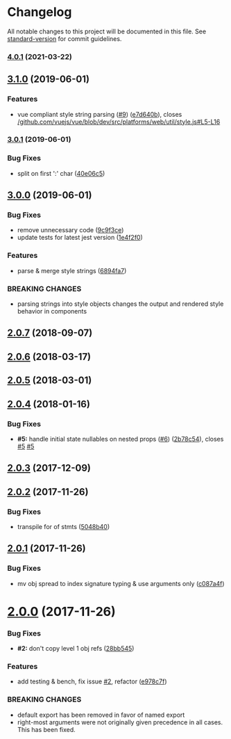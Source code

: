 # Changelog

All notable changes to this project will be documented in this file. See [standard-version](https://github.com/conventional-changelog/standard-version) for commit guidelines.

### [4.0.1](https://github.com/alexsasharegan/vue-functional-data-merge/compare/v3.1.0...v4.0.1) (2021-03-22)

## [3.1.0](https://github.com/alexsasharegan/vue-functional-data-merge/compare/v3.0.1...v3.1.0) (2019-06-01)


### Features

* vue compliant style string parsing ([#9](https://github.com/alexsasharegan/vue-functional-data-merge/issues/9)) ([e7d640b](https://github.com/alexsasharegan/vue-functional-data-merge/commit/e7d640b)), closes [/github.com/vuejs/vue/blob/dev/src/platforms/web/util/style.js#L5-L16](https://github.com/alexsasharegan/vue-functional-data-merge/issues/L5-L16)



### [3.0.1](https://github.com/alexsasharegan/vue-functional-data-merge/compare/v3.0.0...v3.0.1) (2019-06-01)


### Bug Fixes

* split on first ':' char ([40e06c5](https://github.com/alexsasharegan/vue-functional-data-merge/commit/40e06c5))



## [3.0.0](https://github.com/alexsasharegan/vue-functional-data-merge/compare/v2.0.7...v3.0.0) (2019-06-01)


### Bug Fixes

* remove unnecessary code ([9c9f3ce](https://github.com/alexsasharegan/vue-functional-data-merge/commit/9c9f3ce))
* update tests for latest jest version ([1e4f2f0](https://github.com/alexsasharegan/vue-functional-data-merge/commit/1e4f2f0))


### Features

* parse & merge style strings ([6894fa7](https://github.com/alexsasharegan/vue-functional-data-merge/commit/6894fa7))


### BREAKING CHANGES

* parsing strings into style objects changes the output and rendered style behavior in components



<a name="2.0.7"></a>
## [2.0.7](https://github.com/alexsasharegan/vue-functional-data-merge/compare/v2.0.6...v2.0.7) (2018-09-07)



<a name="2.0.6"></a>
## [2.0.6](https://github.com/alexsasharegan/vue-functional-data-merge/compare/v2.0.5...v2.0.6) (2018-03-17)



<a name="2.0.5"></a>
## [2.0.5](https://github.com/alexsasharegan/vue-functional-data-merge/compare/v2.0.4...v2.0.5) (2018-03-01)



<a name="2.0.4"></a>
## [2.0.4](https://github.com/alexsasharegan/vue-functional-data-merge/compare/v2.0.3...v2.0.4) (2018-01-16)


### Bug Fixes

* **#5:** handle initial state nullables on nested props ([#6](https://github.com/alexsasharegan/vue-functional-data-merge/issues/6)) ([2b78c54](https://github.com/alexsasharegan/vue-functional-data-merge/commit/2b78c54)), closes [#5](https://github.com/alexsasharegan/vue-functional-data-merge/issues/5) [#5](https://github.com/alexsasharegan/vue-functional-data-merge/issues/5)



<a name="2.0.3"></a>
## [2.0.3](https://github.com/alexsasharegan/vue-functional-data-merge/compare/v2.0.2...v2.0.3) (2017-12-09)



<a name="2.0.2"></a>
## [2.0.2](https://github.com/alexsasharegan/vue-functional-data-merge/compare/v2.0.1...v2.0.2) (2017-11-26)


### Bug Fixes

* transpile for of stmts ([5048b40](https://github.com/alexsasharegan/vue-functional-data-merge/commit/5048b40))



<a name="2.0.1"></a>
## [2.0.1](https://github.com/alexsasharegan/vue-functional-data-merge/compare/v2.0.0...v2.0.1) (2017-11-26)


### Bug Fixes

* mv obj spread to index signature typing & use arguments only ([c087a4f](https://github.com/alexsasharegan/vue-functional-data-merge/commit/c087a4f))



<a name="2.0.0"></a>
# [2.0.0](https://github.com/alexsasharegan/vue-functional-data-merge/compare/v1.0.7...v2.0.0) (2017-11-26)


### Bug Fixes

* **#2:** don't copy level 1 obj refs ([28bb545](https://github.com/alexsasharegan/vue-functional-data-merge/commit/28bb545))


### Features

* add testing & bench, fix issue [#2](https://github.com/alexsasharegan/vue-functional-data-merge/issues/2), refactor ([e978c7f](https://github.com/alexsasharegan/vue-functional-data-merge/commit/e978c7f))


### BREAKING CHANGES

* default export has been removed in favor of named export
* right-most arguments were not originally given precedence in all cases. This has been fixed.
